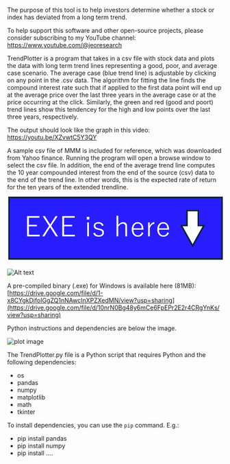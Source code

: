 The purpose of this tool is to help investors determine whether a stock or index has deviated from a long term trend.

To help support this software and other open-source projects, please consider subscribing to my YouTube channel: https://www.youtube.com/@jeoresearch

TrendPlotter is a program that takes in a csv file with stock data and plots the data with long term trend lines representing a good, poor, and average case scenario. The average case (blue trend line) is adjustable by clicking on any point in the .csv data. The algorithm for fitting the line finds the compound interest rate such that if applied to the first data point will end up at the average price over the last three years in the average case or at the price occurring at the click. Similarly, the green and red (good and poort) trend lines show this tendencey for the high and low points over the last three years, respectively.  


The output should look like the graph in this video: https://youtu.be/XZvwtC5Y3QY


A sample csv file of MMM is included for reference, which was downloaded from Yahoo finance. Running the program will open a browse window to select the csv file. In addition, the end of the average trend line computes the 10 year compounded interest from the end of the source (csv) data to the end of the trend line.  In other words, this is the expected rate of return for the ten years of the extended trendline. 

![plot image](https://github.com/NuncObdurat/financialtools/blob/main/Stock%20Analysis/pointer.png)

<img src="(https://github.com/NuncObdurat/financialtools/blob/main/Stock%20Analysis/pointer.png)" alt="Alt text" style="width:100;height:auto;">

A pre-compiled binary (.exe) for Windows is available here (81MB): [https://drive.google.com/file/d/1-x8CYgkDjfoIGgZQ1nNAwcInXPZXedMN/view?usp=sharing](https://drive.google.com/file/d/10nrN0Bg48y6mCe6FpEPr2E2r4CRgYnKs/view?usp=sharing)

Python instructions and dependencies are below the image. 

![plot image](https://github.com/NuncObdurat/financialtools/blob/main/Stock%20Analysis/MMM.png)


The TrendPlotter.py file is a Python script that requires Python and the following dependencies:

- os
- pandas
- numpy
- matplotlib
- math
- tkinter

To install dependencies, you can use the `pip` command. E.g.:

- pip install pandas
- pip install numpy
- pip install ....
